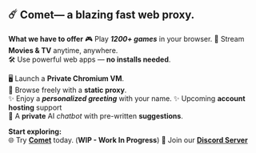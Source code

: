 ## ☄️ **Comet**— a blazing fast web proxy.


 **What we have to offer**
 🎮 Play ***1200+ games*** in your browser.
 🍿 Stream **Movies & TV** anytime, anywhere.  
 🛠️ Use powerful web apps — **no installs needed**.  
 
 🖥️ Launch a **Private Chromium VM**.  
 🚀 Browse freely with a **static proxy**.  
 ✨ Enjoy a ***personalized greeting*** with your name.
 ✨ Upcoming **account hosting** support  
🗽 A **private** AI *chatbot* with pre-written **suggestions**.

 **Start exploring:**  
🌐 Try [**Comet**](https://cometapp.pages.dev) today. (**WIP - Work In Progress**)
💬 Join our [**Discord Server**](https://discord.gg/s3ezBy4MTC)
